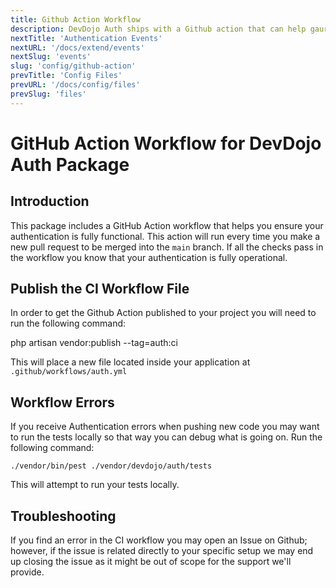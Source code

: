 ```yaml
---
title: Github Action Workflow
description: DevDojo Auth ships with a Github action that can help gaurantee that your authentication is fully functional.
nextTitle: 'Authentication Events'
nextURL: '/docs/extend/events'
nextSlug: 'events'
slug: 'config/github-action'
prevTitle: 'Config Files'
prevURL: '/docs/config/files'
prevSlug: 'files'
---
```



# GitHub Action Workflow for DevDojo Auth Package

## Introduction

This package includes a GitHub Action workflow that helps you ensure your authentication is fully functional. This action will run every time you make a new pull request to be merged into the `main` branch. If all the checks pass in the workflow you know that your authentication is fully operational.

## Publish the CI Workflow File

In order to get the Github Action published to your project you will need to run the following command:

<div class="p-5 font-mono whitespace-break-spaces bg-white/[6%] rounded-xl border border-white/[8%]"><span class="text-pink-400">php</span> <span class="text-green-400">artisan</span> <span class="text-yellow-400">vendor:publish</span> <span class="text-[#b4fd4f]">--tag=auth:ci</span></div>

This will place a new file located inside your application at `.github/workflows/auth.yml`

## Workflow Errors

If you receive Authentication errors when pushing new code you may want to run the tests locally so that way you can debug what is going on. Run the following command:

```
./vendor/bin/pest ./vendor/devdojo/auth/tests
```

This will attempt to run your tests locally.

## Troubleshooting

If you find an error in the CI workflow you may open an Issue on Github; however, if the issue is related directly to your specific setup we may end up closing the issue as it might be out of scope for the support we'll provide.